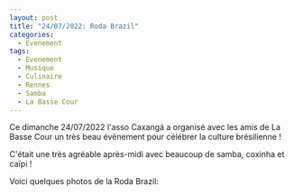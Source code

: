 ```yaml
---
layout: post
title: "24/07/2022: Roda Brazil"
categories:
  - Evenement
tags:
  - Evenement
  - Musique
  - Culinaire
  - Rennes
  - Samba
  - La Basse Cour
---
```


Ce dimanche 24/07/2022 l'asso Caxangá a organisé avec les amis de La Basse Cour un très beau événement pour célébrer la culture brésilienne !

C'était une très agréable après-midi avec beaucoup de samba, coxinha et caïpi !

Voici quelques photos de la Roda Brazil:
